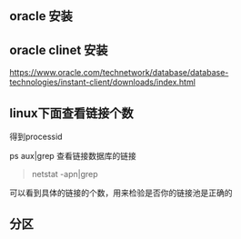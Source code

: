 ## oracle 安装


## oracle clinet 安装

https://www.oracle.com/technetwork/database/database-technologies/instant-client/downloads/index.html


## linux下面查看链接个数

得到processid
> 
ps aux|grep <your java name>
查看链接数据库的链接
> netstat -apn|grep <your processid>
  
可以看到具体的链接的个数，用来检验是否你的链接池是正确的

## 分区
